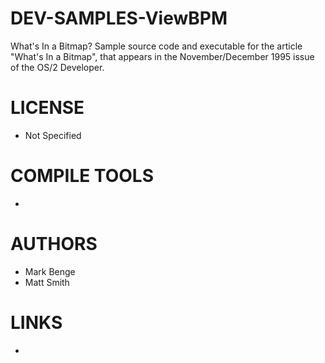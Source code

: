 DEV-SAMPLES-ViewBPM
===================

What's In a Bitmap? Sample source code and executable for the article "What's In a Bitmap", that appears in the November/December 1995 issue of the OS/2 Developer. 

LICENSE
===============
* Not Specified

COMPILE TOOLS
===============
* 
 
AUTHORS
===============
* Mark Benge
* Matt Smith


LINKS
===============
* 
